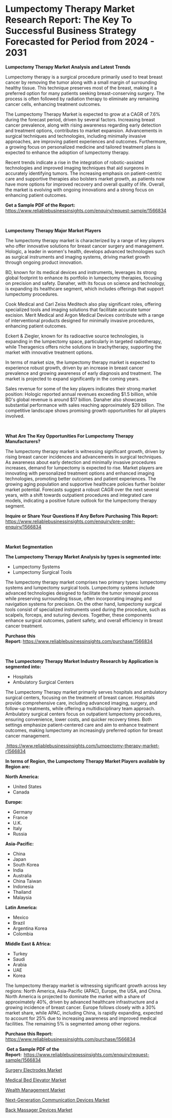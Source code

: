 <p><h1>Lumpectomy Therapy Market Research Report: The Key To Successful Business Strategy Forecasted for Period from 2024 - 2031</h1></p><p><strong>Lumpectomy Therapy Market Analysis and Latest Trends</strong></p>
<p><p>Lumpectomy therapy is a surgical procedure primarily used to treat breast cancer by removing the tumor along with a small margin of surrounding healthy tissue. This technique preserves most of the breast, making it a preferred option for many patients seeking breast-conserving surgery. The process is often followed by radiation therapy to eliminate any remaining cancer cells, enhancing treatment outcomes.</p><p>The Lumpectomy Therapy Market is expected to grow at a CAGR of 7.6% during the forecast period, driven by several factors. Increasing breast cancer prevalence, along with rising awareness regarding early detection and treatment options, contributes to market expansion. Advancements in surgical techniques and technologies, including minimally invasive approaches, are improving patient experiences and outcomes. Furthermore, a growing focus on personalized medicine and tailored treatment plans is expected to enhance the adoption of lumpectomy therapy.</p><p>Recent trends indicate a rise in the integration of robotic-assisted technologies and improved imaging techniques that aid surgeons in accurately identifying tumors. The increasing emphasis on patient-centric care and supportive therapies also bolsters market growth, as patients now have more options for improved recovery and overall quality of life. Overall, the market is evolving with ongoing innovations and a strong focus on enhancing patient outcomes.</p></p>
<p><strong>Get a Sample PDF of the Report:&nbsp;</strong> <a href="https://www.reliablebusinessinsights.com/enquiry/request-sample/1566834">https://www.reliablebusinessinsights.com/enquiry/request-sample/1566834</a></p>
<p>&nbsp;</p>
<p><strong>Lumpectomy Therapy Major Market Players</strong></p>
<p><p>The lumpectomy therapy market is characterized by a range of key players who offer innovative solutions for breast cancer surgery and management. Hologic, a leader in women's health, develops advanced technologies such as surgical instruments and imaging systems, driving market growth through ongoing product innovation.</p><p>BD, known for its medical devices and instruments, leverages its strong global footprint to enhance its portfolio in lumpectomy therapies, focusing on precision and safety. Danaher, with its focus on science and technology, is expanding its healthcare segment, which includes offerings that support lumpectomy procedures.</p><p>Cook Medical and Carl Zeiss Meditech also play significant roles, offering specialized tools and imaging solutions that facilitate accurate tumor excision. Merit Medical and Argon Medical Devices contribute with a range of interventional products designed for minimally invasive procedures, enhancing patient outcomes.</p><p>Eckert & Ziegler, known for its radioactive source technologies, is expanding in the lumpectomy space, particularly in targeted radiotherapy, while Theragenics offers niche solutions in brachytherapy, supporting the market with innovative treatment options.</p><p>In terms of market size, the lumpectomy therapy market is expected to experience robust growth, driven by an increase in breast cancer prevalence and growing awareness of early diagnosis and treatment. The market is projected to expand significantly in the coming years.</p><p>Sales revenue for some of the key players indicates their strong market position: Hologic reported annual revenues exceeding $1.5 billion, while BD's global revenue is around $17 billion. Danaher also showcases substantial performance with sales reaching approximately $29 billion. The competitive landscape shows promising growth opportunities for all players involved.</p></p>
<p>&nbsp;</p>
<p><strong>What Are The Key Opportunities For Lumpectomy Therapy Manufacturers?</strong></p>
<p><p>The lumpectomy therapy market is witnessing significant growth, driven by rising breast cancer incidences and advancements in surgical techniques. As awareness about early detection and minimally invasive procedures increases, demand for lumpectomy is expected to rise. Market players are innovating with personalized treatment options and enhanced imaging technologies, promoting better outcomes and patient experiences. The growing aging population and supportive healthcare policies further bolster market potential. Forecasts suggest a robust CAGR over the next several years, with a shift towards outpatient procedures and integrated care models, indicating a positive future outlook for the lumpectomy therapy segment.</p></p>
<p><strong>Inquire or Share Your Questions If Any Before Purchasing This Report:</strong> <a href="https://www.reliablebusinessinsights.com/enquiry/pre-order-enquiry/1566834">https://www.reliablebusinessinsights.com/enquiry/pre-order-enquiry/1566834</a></p>
<p>&nbsp;</p>
<p><strong>Market Segmentation</strong></p>
<p><strong>The Lumpectomy Therapy Market Analysis by types is segmented into:</strong></p>
<p><ul><li>Lumpectomy Systems</li><li>Lumpectomy Surgical Tools</li></ul></p>
<p><p>The lumpectomy therapy market comprises two primary types: lumpectomy systems and lumpectomy surgical tools. Lumpectomy systems include advanced technologies designed to facilitate the tumor removal process while preserving surrounding tissue, often incorporating imaging and navigation systems for precision. On the other hand, lumpectomy surgical tools consist of specialized instruments used during the procedure, such as scalpels, forceps, and suturing devices. Together, these components enhance surgical outcomes, patient safety, and overall efficiency in breast cancer treatment.</p></p>
<p><strong>Purchase this Report:&nbsp;</strong><a href="https://www.reliablebusinessinsights.com/purchase/1566834">https://www.reliablebusinessinsights.com/purchase/1566834</a></p>
<p>&nbsp;</p>
<p><strong>The Lumpectomy Therapy Market Industry Research by Application is segmented into:</strong></p>
<p><ul><li>Hospitals</li><li>Ambulatory Surgical Centers</li></ul></p>
<p><p>The Lumpectomy Therapy market primarily serves hospitals and ambulatory surgical centers, focusing on the treatment of breast cancer. Hospitals provide comprehensive care, including advanced imaging, surgery, and follow-up treatments, while offering a multidisciplinary team approach. Ambulatory surgical centers focus on outpatient lumpectomy procedures, ensuring convenience, lower costs, and quicker recovery times. Both settings emphasize patient-centered care and aim to enhance treatment outcomes, making lumpectomy an increasingly preferred option for breast cancer management.</p></p>
<p><a href="https://www.reliablebusinessinsights.com/lumpectomy-therapy-market-r1566834">&nbsp;https://www.reliablebusinessinsights.com/lumpectomy-therapy-market-r1566834</a></p>
<p><strong>In terms of Region, the Lumpectomy Therapy Market Players available by Region are:</strong></p>
<p>
    <p> <strong> North America: </strong>
        <ul>
            <li>United States</li>
            <li>Canada</li>
        </ul>
        </p> 
    <p> <strong> Europe: </strong>
        <ul>
            <li>Germany</li>
            <li>France</li>
            <li>U.K.</li>
            <li>Italy</li>
            <li>Russia</li>
        </ul>
        </p> 
    <p> <strong> Asia-Pacific: </strong>
        <ul>
            <li>China</li>
            <li>Japan</li>
            <li>South Korea</li>
            <li>India</li>
            <li>Australia</li>
            <li>China Taiwan</li>
            <li>Indonesia</li>
            <li>Thailand</li>
            <li>Malaysia</li>
        </ul>
        </p> 
    <p> <strong> Latin America: </strong>
        <ul>
            <li>Mexico</li>
            <li>Brazil</li>
            <li>Argentina Korea</li>
            <li>Colombia</li>
        </ul>
        </p> 
    <p> <strong> Middle East & Africa: </strong>
        <ul>
            <li>Turkey</li>
            <li>Saudi</li>
            <li>Arabia</li>
            <li>UAE</li>
            <li>Korea</li>
        </ul>
    </p>
    </p>
<p><p>The lumpectomy therapy market is witnessing significant growth across key regions: North America, Asia-Pacific (APAC), Europe, the USA, and China. North America is projected to dominate the market with a share of approximately 40%, driven by advanced healthcare infrastructure and a growing incidence of breast cancer. Europe follows closely with a 30% market share, while APAC, including China, is rapidly expanding, expected to account for 25% due to increasing awareness and improved medical facilities. The remaining 5% is segmented among other regions.</p></p>
<p><strong>Purchase this Report: </strong><a href="https://www.reliablebusinessinsights.com/purchase/1566834">https://www.reliablebusinessinsights.com/purchase/1566834</a></p>
<p>&nbsp;<strong>Get a Sample PDF of the Report:&nbsp;&nbsp;</strong><a href="https://www.reliablebusinessinsights.com/enquiry/request-sample/1566834">https://www.reliablebusinessinsights.com/enquiry/request-sample/1566834</a></p>
<p><strong></strong></p>
<p><p><a href="https://issuu.com/reportprime-2/docs/surgery-electrodes-market-size-2030_b1d548a60a8470">Surgery Electrodes Market</a></p><p><a href="https://issuu.com/reportprime-2/docs/medical-bed-elevator-market-size-20_b579441d39ed71">Medical Bed Elevator Market</a></p><p><a href="https://www.linkedin.com/pulse/wealth-management-market-share-size-trends-industry-analysis-w7loe">Wealth Management Market</a></p><p><a href="https://medium.com/@jahid123ahm_99756/analyzing-next-generation-communication-devices-market-dynamics-and-growth-drivers-and-forecasted-6ae14a2d2541?postPublishedType=repub">Next-Generation Communication Devices Market</a></p><p><a href="https://github.com/MegiBogdani1953/Market-Research-Report-List-1/blob/main/back-massager-devices-market.md">Back Massager Devices Market</a></p></p>